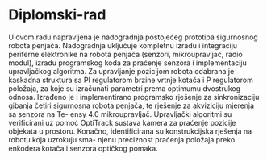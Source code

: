 # Diplomski-rad
U ovom radu napravljena je nadogradnja postojećeg prototipa sigurnosnog robota penjača. Nadogradnja uključuje
kompletnu izradu i integraciju periferne elektronike na robota penjača (senzori, mikroupravljač, radio modul),
izradu programskog koda za praćenje senzora i implementaciju upravljačkog algoritma. Za upravljanje pozicijom 
robota odabrana je kaskadna struktura sa PI regulatorom brzine vrtnje kotača i P regulatorom položaja, za koje 
su izračunati parametri prema optimumu dvostrukog odnosa. Izrađeno je i implementirano programsko rješenje za 
sinkronizaciju gibanja četiri sigurnosna robota penjača, te rješenje za akviziciju mjerenja sa senzora na Te-
ensy 4.0 mikroupravljač. Upravljački algoritmi su verificirani uz pomoć OptiTrack sustava kamera za praćenje 
pozicije objekata u prostoru. Konačno, identificirana su konstrukcijska rješenja na robotu koja uzrokuju sma-
njenu preciznost praćenja položaja preko enkodera kotača i senzora optičkog pomaka.
